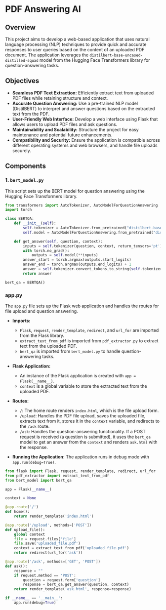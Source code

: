 # PDF Answering AI

## Overview

This project aims to develop a web-based application that uses natural language processing (NLP) techniques to provide quick and accurate responses to user queries based on the content of an uploaded PDF document. The application leverages the `distilbert-base-uncased-distilled-squad` model from the Hugging Face Transformers library for question-answering tasks.

## Objectives

- **Seamless PDF Text Extraction:** Efficiently extract text from uploaded PDF files while retaining structure and context.
- **Accurate Question Answering:** Use a pre-trained NLP model (DistilBERT) to interpret and answer questions based on the extracted text from the PDF.
- **User-Friendly Web Interface:** Develop a web interface using Flask that allows users to upload PDF files and ask questions.
- **Maintainability and Scalability:** Structure the project for easy maintenance and potential future enhancements.
- **Compatibility and Security:** Ensure the application is compatible across different operating systems and web browsers, and handle file uploads securely.

## Components

### 1. `bert_model.py`

This script sets up the BERT model for question answering using the Hugging Face Transformers library.

```python
from transformers import AutoTokenizer, AutoModelForQuestionAnswering
import torch

class BERTQA:
    def __init__(self):
        self.tokenizer = AutoTokenizer.from_pretrained("distilbert-base-uncased-distilled-squad")
        self.model = AutoModelForQuestionAnswering.from_pretrained("distilbert-base-uncased-distilled-squad")

    def get_answer(self, question, context):
        inputs = self.tokenizer(question, context, return_tensors='pt')
        with torch.no_grad():
            outputs = self.model(**inputs)
        answer_start = torch.argmax(outputs.start_logits)
        answer_end = torch.argmax(outputs.end_logits) + 1
        answer = self.tokenizer.convert_tokens_to_string(self.tokenizer.convert_ids_to_tokens(inputs['input_ids'][0][answer_start:answer_end]))
        return answer

bert_qa = BERTQA()
```

### app.py

The `app.py` file sets up the Flask web application and handles the routes for file upload and question answering.

- **Imports:** 
  - `Flask`, `request`, `render_template`, `redirect`, and `url_for` are imported from the Flask library.
  - `extract_text_from_pdf` is imported from `pdf_extractor.py` to extract text from the uploaded PDF.
  - `bert_qa` is imported from `bert_model.py` to handle question-answering tasks.

- **Flask Application:**
  - An instance of the Flask application is created with `app = Flask(__name__)`.
  - `context` is a global variable to store the extracted text from the uploaded PDF.

- **Routes:**
  - `/`: The home route renders `index.html`, which is the file upload form.
  - `/upload`: Handles the PDF file upload, saves the uploaded file, extracts text from it, stores it in the `context` variable, and redirects to the `/ask` route.
  - `/ask`: Handles the question-answering functionality. If a POST request is received (a question is submitted), it uses the `bert_qa` model to get an answer from the `context` and renders `ask.html` with the response.

- **Running the Application:** The application runs in debug mode with `app.run(debug=True)`.

```python
from flask import Flask, request, render_template, redirect, url_for
from pdf_extractor import extract_text_from_pdf
from bert_model import bert_qa

app = Flask(__name__)

context = None

@app.route('/')
def home():
    return render_template('index.html')

@app.route('/upload', methods=['POST'])
def upload_file():
    global context
    file = request.files['file']
    file.save('uploaded_file.pdf')
    context = extract_text_from_pdf('uploaded_file.pdf')
    return redirect(url_for('ask'))

@app.route('/ask', methods=['GET', 'POST'])
def ask():
    response = ""
    if request.method == 'POST':
        question = request.form['question']
        response = bert_qa.get_answer(question, context)
    return render_template('ask.html', response=response)

if __name__ == '__main__':
    app.run(debug=True)
